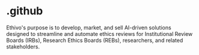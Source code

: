 # .github
Ethivo's purpose is to develop, market, and sell AI-driven solutions designed to streamline and automate ethics reviews for Institutional Review Boards (IRBs), Research Ethics Boards (REBs), researchers, and related stakeholders.
